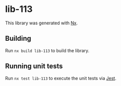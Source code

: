 # lib-113

This library was generated with [Nx](https://nx.dev).

## Building

Run `nx build lib-113` to build the library.

## Running unit tests

Run `nx test lib-113` to execute the unit tests via [Jest](https://jestjs.io).
